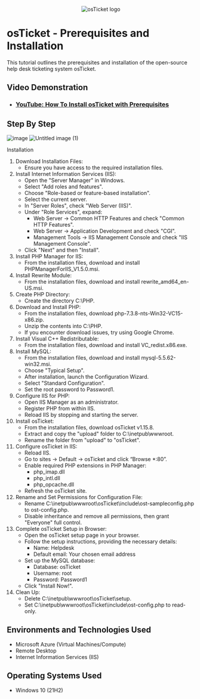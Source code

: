 <p align="center">
<img src="https://i.imgur.com/Clzj7Xs.png" alt="osTicket logo"/>
</p>

<h1>osTicket - Prerequisites and Installation</h1>
This tutorial outlines the prerequisites and installation of the open-source help desk ticketing system osTicket.<br />


<h2>Video Demonstration</h2>

- ### [YouTube: How To Install osTicket with Prerequisites](https://www.youtube.com/watch?v=nf560_tzR2Y)

<h2>Step By Step</h2>

![image](https://github.com/user-attachments/assets/0f9eefc6-990e-4017-84c0-dcee1b437800)
![Untitled image (1)](https://github.com/user-attachments/assets/f6337eba-36f7-4dd7-9d37-89c8baadc036)

Installation
1. Download Installation Files:
    * Ensure you have access to the required installation files.
2. Install Internet Information Services (IIS):
    * Open the "Server Manager" in Windows.
    * Select "Add roles and features".
    * Choose "Role-based or feature-based installation".
    * Select the current server.
    * In "Server Roles", check "Web Server (IIS)".
    * Under "Role Services", expand:
        * Web Server -> Common HTTP Features and check "Common HTTP Features".
        * Web Server -> Application Development and check "CGI".
        * Management Tools -> IIS Management Console and check "IIS Management Console".
    * Click "Next" and then "Install".
3. Install PHP Manager for IIS:
    * From the installation files, download and install PHPManagerForIIS_V1.5.0.msi.
4. Install Rewrite Module:
    * From the installation files, download and install rewrite_amd64_en-US.msi.
5. Create PHP Directory:
    * Create the directory C:\PHP.
6. Download and Install PHP:
    * From the installation files, download php-7.3.8-nts-Win32-VC15-x86.zip.
    * Unzip the contents into C:\PHP.
    * If you encounter download issues, try using Google Chrome.
7. Install Visual C++ Redistributable:
    * From the installation files, download and install VC_redist.x86.exe.
8. Install MySQL:
    * From the installation files, download and install mysql-5.5.62-win32.msi.
    * Choose "Typical Setup".
    * After installation, launch the Configuration Wizard.
    * Select "Standard Configuration".
    * Set the root password to Password1.
9. Configure IIS for PHP:
    * Open IIS Manager as an administrator.
    * Register PHP from within IIS.
    * Reload IIS by stopping and starting the server.
10. Install osTicket:
    * From the installation files, download osTicket v1.15.8.
    * Extract and copy the "upload" folder to C:\inetpub\wwwroot.
    * Rename the folder from "upload" to "osTicket".
11. Configure osTicket in IIS:
    * Reload IIS.
    * Go to sites -> Default -> osTicket and click “Browse *:80”.
    * Enable required PHP extensions in PHP Manager:
        * php_imap.dll
        * php_intl.dll
        * php_opcache.dll
    * Refresh the osTicket site.
12. Rename and Set Permissions for Configuration File:
    * Rename C:\inetpub\wwwroot\osTicket\include\ost-sampleconfig.php to ost-config.php.
    * Disable inheritance and remove all permissions, then grant "Everyone" full control.
13. Complete osTicket Setup in Browser:
    * Open the osTicket setup page in your browser.
    * Follow the setup instructions, providing the necessary details:
        * Name: Helpdesk
        * Default email: Your chosen email address
    * Set up the MySQL database:
        * Database: osTicket
        * Username: root
        * Password: Password1
    * Click "Install Now!".
14. Clean Up:
    * Delete C:\inetpub\wwwroot\osTicket\setup.
    * Set C:\inetpub\wwwroot\osTicket\include\ost-config.php to read-only.

<h2>Environments and Technologies Used</h2>

- Microsoft Azure (Virtual Machines/Compute)
- Remote Desktop
- Internet Information Services (IIS)

<h2>Operating Systems Used </h2>

- Windows 10</b> (21H2)

